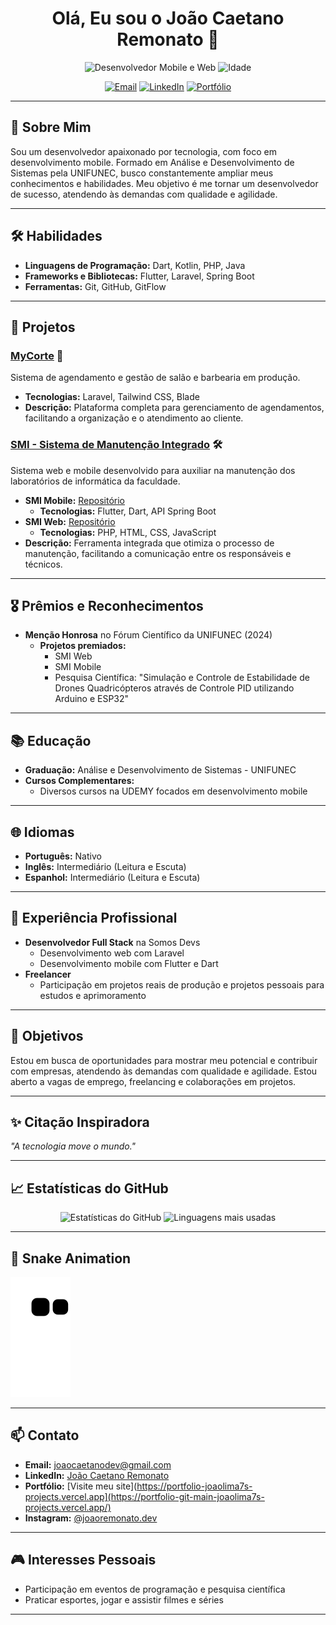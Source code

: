 <h1 align="center">Olá, Eu sou o João Caetano Remonato 👋</h1>

<p align="center">
  <img src="https://img.shields.io/badge/Desenvolvedor-Mobile%20%7C%20Web-blueviolet" alt="Desenvolvedor Mobile e Web" />
  <img src="https://img.shields.io/badge/Idade-22%20anos-informational" alt="Idade" />
</p>

<p align="center">
  <a href="mailto:joaocaetanodev@gmail.com"><img src="https://img.shields.io/badge/Email-joaocaetanodev%40gmail.com-red" alt="Email" /></a>
  <a href="https://www.linkedin.com/in/joão-caetano-lima-remonato-5b448827a/"><img src="https://img.shields.io/badge/LinkedIn-João%20Caetano%20Remonato-blue" alt="LinkedIn" /></a>
  <a href="https://portfolio-joaolima7s-projects.vercel.app"><img src="https://img.shields.io/badge/Portfólio-Visite%20meu%20site-green" alt="Portfólio" /></a>
</p>

---

## 📖 Sobre Mim

Sou um desenvolvedor apaixonado por tecnologia, com foco em desenvolvimento mobile. Formado em Análise e Desenvolvimento de Sistemas pela UNIFUNEC, busco constantemente ampliar meus conhecimentos e habilidades. Meu objetivo é me tornar um desenvolvedor de sucesso, atendendo às demandas com qualidade e agilidade.

---

## 🛠️ Habilidades

- **Linguagens de Programação:** Dart, Kotlin, PHP, Java
- **Frameworks e Bibliotecas:** Flutter, Laravel, Spring Boot
- **Ferramentas:** Git, GitHub, GitFlow

---

## 🚀 Projetos

### [MyCorte](https://github.com/gabrielpereira1603/mycorte) 💈

Sistema de agendamento e gestão de salão e barbearia em produção.

- **Tecnologias:** Laravel, Tailwind CSS, Blade
- **Descrição:** Plataforma completa para gerenciamento de agendamentos, facilitando a organização e o atendimento ao cliente.

### [SMI - Sistema de Manutenção Integrado](https://github.com/gabrielpereira1603/SMI) 🛠️

Sistema web e mobile desenvolvido para auxiliar na manutenção dos laboratórios de informática da faculdade.

- **SMI Mobile:** [Repositório](https://github.com/joaolima7/manutencaolabs_flutter)
  - **Tecnologias:** Flutter, Dart, API Spring Boot
- **SMI Web:** [Repositório](https://github.com/gabrielpereira1603/SMI)
  - **Tecnologias:** PHP, HTML, CSS, JavaScript
- **Descrição:** Ferramenta integrada que otimiza o processo de manutenção, facilitando a comunicação entre os responsáveis e técnicos.

---

## 🎖️ Prêmios e Reconhecimentos

- **Menção Honrosa** no Fórum Científico da UNIFUNEC (2024)
  - **Projetos premiados:**
    - SMI Web
    - SMI Mobile
    - Pesquisa Científica: "Simulação e Controle de Estabilidade de Drones Quadricópteros através de Controle PID utilizando Arduino e ESP32"

---

## 📚 Educação

- **Graduação:** Análise e Desenvolvimento de Sistemas - UNIFUNEC
- **Cursos Complementares:**
  - Diversos cursos na UDEMY focados em desenvolvimento mobile

---

## 🌐 Idiomas

- **Português:** Nativo
- **Inglês:** Intermediário (Leitura e Escuta)
- **Espanhol:** Intermediário (Leitura e Escuta)

---

## 💼 Experiência Profissional

- **Desenvolvedor Full Stack** na Somos Devs
  - Desenvolvimento web com Laravel
  - Desenvolvimento mobile com Flutter e Dart
- **Freelancer**
  - Participação em projetos reais de produção e projetos pessoais para estudos e aprimoramento

---

## 🎯 Objetivos

Estou em busca de oportunidades para mostrar meu potencial e contribuir com empresas, atendendo às demandas com qualidade e agilidade. Estou aberto a vagas de emprego, freelancing e colaborações em projetos.

---

## ✨ Citação Inspiradora

_"A tecnologia move o mundo."_

---

## 📈 Estatísticas do GitHub

<p align="center">
  <img src="https://github-readme-stats.vercel.app/api?username=joaolima7&show_icons=true&theme=dracula" alt="Estatísticas do GitHub" />
  <img src="https://github-readme-stats.vercel.app/api/top-langs/?username=joaolima7&layout=compact&theme=dracula" alt="Linguagens mais usadas" />
</p>

---

## 🐍 Snake Animation

![Snake animation](https://github.com/joaolima7/joaolima7/blob/output/github-contribution-grid-snake.svg)


---

## 📫 Contato

- **Email:** [joaocaetanodev@gmail.com](mailto:joaocaetanodev@gmail.com)
- **LinkedIn:** [João Caetano Remonato](https://www.linkedin.com/in/joão-caetano-lima-remonato-5b448827a/)
- **Portfólio:** [Visite meu site](https://portfolio-joaolima7s-projects.vercel.app](https://portfolio-git-main-joaolima7s-projects.vercel.app/)
- **Instagram:** [@joaoremonato.dev](https://www.instagram.com/joaoremonato.dev/)

---

## 🎮 Interesses Pessoais

- Participação em eventos de programação e pesquisa científica
- Praticar esportes, jogar e assistir filmes e séries

---

